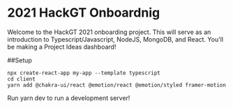 # 2021 HackGT Onboardnig

Welcome to the HackGT 2021 onboarding project. This will serve as an introduction to Typescript/Javascript, NodeJS, MongoDB, and React. You'll be making a Project Ideas dashboard!

##Setup

```shell
npx create-react-app my-app --template typescript
cd client
yarn add @chakra-ui/react @emotion/react @emotion/styled framer-motion
```

Run yarn dev to run a development server!
